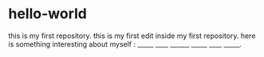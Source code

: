 # hello-world
this is my first repository.
this is my first edit inside my first repository. here is something interesting about myself : _____ ____ ______ _____ ____ _____.
